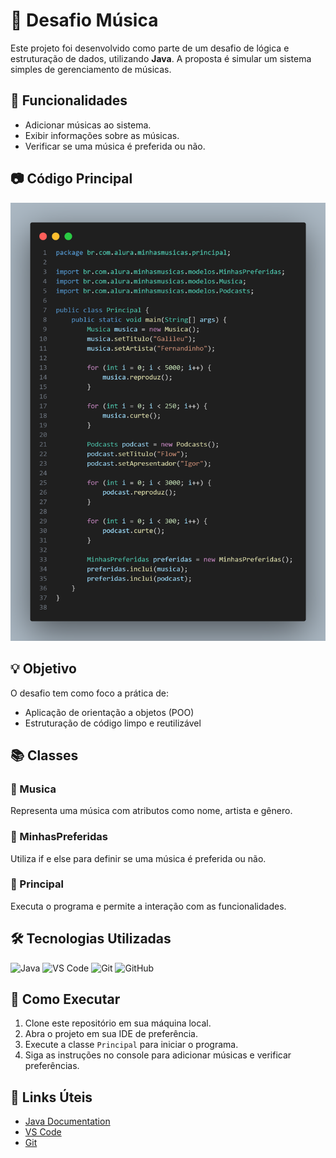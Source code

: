 # 🎵 Desafio Música

Este projeto foi desenvolvido como parte de um desafio de lógica e estruturação de dados, utilizando **Java**. A proposta é simular um sistema simples de gerenciamento de músicas.

## 🎵 Funcionalidades

- Adicionar músicas ao sistema.
- Exibir informações sobre as músicas.
- Verificar se uma música é preferida ou não.

## 📷 Código Principal

<img src="code.png" alt="Print do Código Principal" width="900">

## 💡 Objetivo

O desafio tem como foco a prática de:

- Aplicação de orientação a objetos (POO)
- Estruturação de código limpo e reutilizável

## 📚 Classes

### 🎵 Musica

Representa uma música com atributos como nome, artista e gênero.

### 🎵 MinhasPreferidas

Utiliza if e else para definir se uma música é preferida ou não.

### 🎵 Principal

Executa o programa e permite a interação com as funcionalidades.

## 🛠 Tecnologias Utilizadas

![Java](https://img.shields.io/badge/Java-ED8B00?style=for-the-badge&logo=java&logoColor=white)
![VS Code](https://img.shields.io/badge/VSCode-007ACC?style=for-the-badge&logo=visual%20studio%20code&logoColor=white)
![Git](https://img.shields.io/badge/Git-F05032?style=for-the-badge&logo=git&logoColor=white)
![GitHub](https://img.shields.io/badge/GitHub-100000?style=for-the-badge&logo=github&logoColor=white)

## 📂 Como Executar

1. Clone este repositório em sua máquina local.
2. Abra o projeto em sua IDE de preferência.
3. Execute a classe `Principal` para iniciar o programa.
4. Siga as instruções no console para adicionar músicas e verificar preferências.

## 🔗 Links Úteis

- [Java Documentation](https://docs.oracle.com/en/java/)
- [VS Code](https://code.visualstudio.com/)
- [Git](https://git-scm.com/)
